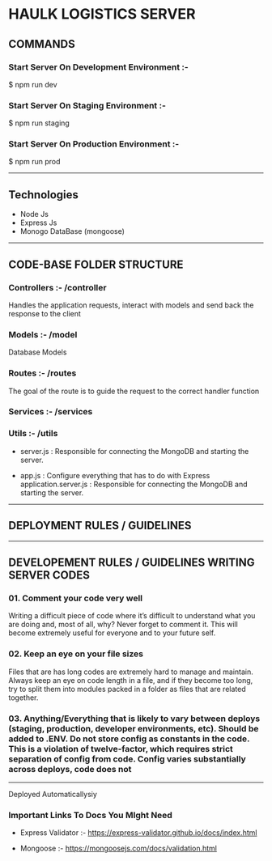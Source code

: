 # HAULK LOGISTICS SERVER

## COMMANDS

### Start Server On Development Environment :-  

$ npm run dev

### Start Server On Staging Environment  :-

$ npm run staging

### Start Server On Production Environment :-

$ npm run prod

----------------------------------------------------------

## Technologies

- Node Js
- Express Js
- Monogo DataBase (mongoose)

----------------------------------------------------------

## CODE-BASE FOLDER STRUCTURE

### Controllers :- /controller

 Handles the application requests, interact with models and send back the response to the client

### Models :- /model

Database Models

### Routes :- /routes

The goal of the route is to guide the request to the correct handler function

### Services :- /services

### Utils :- /utils

- server.js : Responsible for connecting the MongoDB and starting the server.

- app.js : Configure everything that has to do with Express application.server.js : Responsible for connecting the MongoDB and starting the server.

----------------------------------------------------------

## DEPLOYMENT RULES / GUIDELINES

----------------------------------------------------------

## DEVELOPEMENT RULES / GUIDELINES WRITING SERVER CODES

### 01. Comment your code very well

Writing a difficult piece of code where it’s difficult to understand what you are doing and, most of all, why? Never forget to comment it. This will become extremely useful for everyone and to your future self.

### 02. Keep an eye on your file sizes

Files that are has long codes are extremely hard to manage and maintain. Always keep an eye on code length in a file, and if they become too long, try to split them into modules packed in a folder as files that are related together.

### 03. Anything/Everything that is likely to vary between deploys (staging, production, developer environments, etc). Should be added to .ENV. Do not store config as constants in the code. This is a violation of twelve-factor, which requires strict separation of config from code. Config varies substantially across deploys, code does not

----------------------------------------------------------

Deployed Automaticallysiy
### Important Links To Docs You MIght Need

- Express Validator :-
<https://express-validator.github.io/docs/index.html>

- Mongoose :-
<https://mongoosejs.com/docs/validation.html>
